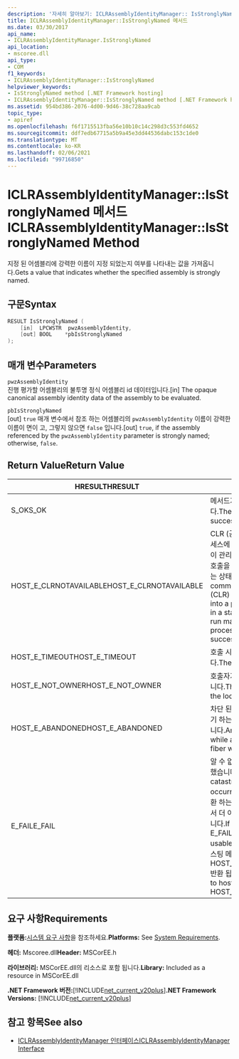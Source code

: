 ```yaml
---
description: '자세히 알아보기: ICLRAssemblyIdentityManager:: IsStronglyNamed 메서드'
title: ICLRAssemblyIdentityManager::IsStronglyNamed 메서드
ms.date: 03/30/2017
api_name:
- ICLRAssemblyIdentityManager.IsStronglyNamed
api_location:
- mscoree.dll
api_type:
- COM
f1_keywords:
- ICLRAssemblyIdentityManager::IsStronglyNamed
helpviewer_keywords:
- IsStronglyNamed method [.NET Framework hosting]
- ICLRAssemblyIdentityManager::IsStronglyNamed method [.NET Framework hosting]
ms.assetid: 954bd386-2076-4d00-9d46-38c728aa9cab
topic_type:
- apiref
ms.openlocfilehash: f6f1715513fba56e10b10c14c298d3c553fd4652
ms.sourcegitcommit: ddf7edb67715a5b9a45e3dd44536dabc153c1de0
ms.translationtype: MT
ms.contentlocale: ko-KR
ms.lasthandoff: 02/06/2021
ms.locfileid: "99716850"
---
```

# <a name="iclrassemblyidentitymanagerisstronglynamed-method"></a><span data-ttu-id="0ac0f-103">ICLRAssemblyIdentityManager::IsStronglyNamed 메서드</span><span class="sxs-lookup"><span data-stu-id="0ac0f-103">ICLRAssemblyIdentityManager::IsStronglyNamed Method</span></span>

<span data-ttu-id="0ac0f-104">지정 된 어셈블리에 강력한 이름이 지정 되었는지 여부를 나타내는 값을 가져옵니다.</span><span class="sxs-lookup"><span data-stu-id="0ac0f-104">Gets a value that indicates whether the specified assembly is strongly named.</span></span>  
  
## <a name="syntax"></a><span data-ttu-id="0ac0f-105">구문</span><span class="sxs-lookup"><span data-stu-id="0ac0f-105">Syntax</span></span>  
  
```cpp  
RESULT IsStronglyNamed (  
    [in]  LPCWSTR  pwzAssemblyIdentity,  
    [out] BOOL    *pbIsStronglyNamed  
);  
```  
  
## <a name="parameters"></a><span data-ttu-id="0ac0f-106">매개 변수</span><span class="sxs-lookup"><span data-stu-id="0ac0f-106">Parameters</span></span>  

 `pwzAssemblyIdentity`  
 <span data-ttu-id="0ac0f-107">진행 평가할 어셈블리의 불투명 정식 어셈블리 id 데이터입니다.</span><span class="sxs-lookup"><span data-stu-id="0ac0f-107">[in] The opaque canonical assembly identity data of the assembly to be evaluated.</span></span>  
  
 `pbIsStronglyNamed`  
 <span data-ttu-id="0ac0f-108">[out] `true` 매개 변수에서 참조 하는 어셈블리의 `pwzAssemblyIdentity` 이름이 강력한 이름이 면이 고, 그렇지 않으면 `false` 입니다.</span><span class="sxs-lookup"><span data-stu-id="0ac0f-108">[out] `true`, if the assembly referenced by the `pwzAssemblyIdentity` parameter is strongly named; otherwise, `false`.</span></span>  
  
## <a name="return-value"></a><span data-ttu-id="0ac0f-109">Return Value</span><span class="sxs-lookup"><span data-stu-id="0ac0f-109">Return Value</span></span>  
  
|<span data-ttu-id="0ac0f-110">HRESULT</span><span class="sxs-lookup"><span data-stu-id="0ac0f-110">HRESULT</span></span>|<span data-ttu-id="0ac0f-111">설명</span><span class="sxs-lookup"><span data-stu-id="0ac0f-111">Description</span></span>|  
|-------------|-----------------|  
|<span data-ttu-id="0ac0f-112">S_OK</span><span class="sxs-lookup"><span data-stu-id="0ac0f-112">S_OK</span></span>|<span data-ttu-id="0ac0f-113">메서드가 성공적으로 반환했습니다.</span><span class="sxs-lookup"><span data-stu-id="0ac0f-113">The method returned successfully.</span></span>|  
|<span data-ttu-id="0ac0f-114">HOST_E_CLRNOTAVAILABLE</span><span class="sxs-lookup"><span data-stu-id="0ac0f-114">HOST_E_CLRNOTAVAILABLE</span></span>|<span data-ttu-id="0ac0f-115">CLR (공용 언어 런타임)이 프로세스에 로드 되지 않았거나 CLR이 관리 코드를 실행할 수 없거나 호출을 성공적으로 처리할 수 없는 상태에 있습니다.</span><span class="sxs-lookup"><span data-stu-id="0ac0f-115">The common language runtime (CLR) has not been loaded into a process, or the CLR is in a state in which it cannot run managed code or process the call successfully.</span></span>|  
|<span data-ttu-id="0ac0f-116">HOST_E_TIMEOUT</span><span class="sxs-lookup"><span data-stu-id="0ac0f-116">HOST_E_TIMEOUT</span></span>|<span data-ttu-id="0ac0f-117">호출 시간이 초과 되었습니다.</span><span class="sxs-lookup"><span data-stu-id="0ac0f-117">The call timed out.</span></span>|  
|<span data-ttu-id="0ac0f-118">HOST_E_NOT_OWNER</span><span class="sxs-lookup"><span data-stu-id="0ac0f-118">HOST_E_NOT_OWNER</span></span>|<span data-ttu-id="0ac0f-119">호출자가 잠금을 소유 하지 않습니다.</span><span class="sxs-lookup"><span data-stu-id="0ac0f-119">The caller does not own the lock.</span></span>|  
|<span data-ttu-id="0ac0f-120">HOST_E_ABANDONED</span><span class="sxs-lookup"><span data-stu-id="0ac0f-120">HOST_E_ABANDONED</span></span>|<span data-ttu-id="0ac0f-121">차단 된 스레드나 파이버에서 대기 하는 동안 이벤트를 취소 했습니다.</span><span class="sxs-lookup"><span data-stu-id="0ac0f-121">An event was canceled while a blocked thread or fiber was waiting on it.</span></span>|  
|<span data-ttu-id="0ac0f-122">E_FAIL</span><span class="sxs-lookup"><span data-stu-id="0ac0f-122">E_FAIL</span></span>|<span data-ttu-id="0ac0f-123">알 수 없는 치명적인 오류가 발생 했습니다.</span><span class="sxs-lookup"><span data-stu-id="0ac0f-123">An unknown catastrophic failure occurred.</span></span> <span data-ttu-id="0ac0f-124">메서드가 E_FAIL 반환 하는 경우 해당 프로세스 내에서 더 이상 CLR을 사용할 수 없습니다.</span><span class="sxs-lookup"><span data-stu-id="0ac0f-124">If a method returns E_FAIL, the CLR is no longer usable within the process.</span></span> <span data-ttu-id="0ac0f-125">호스팅 메서드를 이후에 호출 하면 HOST_E_CLRNOTAVAILABLE 반환 됩니다.</span><span class="sxs-lookup"><span data-stu-id="0ac0f-125">Subsequent calls to hosting methods return HOST_E_CLRNOTAVAILABLE.</span></span>|  
  
## <a name="requirements"></a><span data-ttu-id="0ac0f-126">요구 사항</span><span class="sxs-lookup"><span data-stu-id="0ac0f-126">Requirements</span></span>  

 <span data-ttu-id="0ac0f-127">**플랫폼:**[시스템 요구 사항](../../get-started/system-requirements.md)을 참조하세요.</span><span class="sxs-lookup"><span data-stu-id="0ac0f-127">**Platforms:** See [System Requirements](../../get-started/system-requirements.md).</span></span>  
  
 <span data-ttu-id="0ac0f-128">**헤더:** Mscoree.dll</span><span class="sxs-lookup"><span data-stu-id="0ac0f-128">**Header:** MSCorEE.h</span></span>  
  
 <span data-ttu-id="0ac0f-129">**라이브러리:** MSCorEE.dll의 리소스로 포함 됩니다.</span><span class="sxs-lookup"><span data-stu-id="0ac0f-129">**Library:** Included as a resource in MSCorEE.dll</span></span>  
  
 <span data-ttu-id="0ac0f-130">**.NET Framework 버전:**[!INCLUDE[net_current_v20plus](../../../../includes/net-current-v20plus-md.md)]</span><span class="sxs-lookup"><span data-stu-id="0ac0f-130">**.NET Framework Versions:** [!INCLUDE[net_current_v20plus](../../../../includes/net-current-v20plus-md.md)]</span></span>  
  
## <a name="see-also"></a><span data-ttu-id="0ac0f-131">참고 항목</span><span class="sxs-lookup"><span data-stu-id="0ac0f-131">See also</span></span>

- [<span data-ttu-id="0ac0f-132">ICLRAssemblyIdentityManager 인터페이스</span><span class="sxs-lookup"><span data-stu-id="0ac0f-132">ICLRAssemblyIdentityManager Interface</span></span>](iclrassemblyidentitymanager-interface.md)
